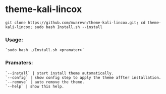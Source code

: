# theme-kali-lincox

```
git clone https://github.com/mwarevn/theme-kali-lincox.git; cd theme-kali-lincox; sudo bash Install.sh --install
```

### Usage:

    `sudo bash ./Install.sh <pramater>`

### Pramaters:

    `--install` | start install theme automatically.
    `--config` | show config step to apply the theme affter installation.
    `--remove` | auto remove the theme.
    `--help` | show this help.
